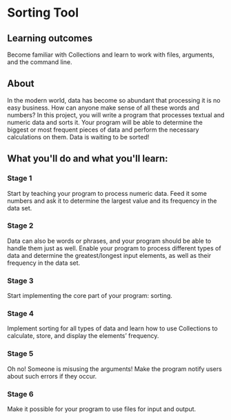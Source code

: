 # Sorting Tool

## Learning outcomes
Become familiar with Collections and learn to work with files, arguments, and the command line.

## About
In the modern world, data has become so abundant that processing it is no easy business. How can anyone make sense of all these words and numbers? In this project, you will write a program that processes textual and numeric data and sorts it. Your program will be able to determine the biggest or most frequent pieces of data and perform the necessary calculations on them. Data is waiting to be sorted!

## What you'll do and what you'll learn:
### Stage 1
Start by teaching your program to process numeric data. Feed it some numbers and ask it to determine the largest value and its frequency in the data set.
### Stage 2
Data can also be words or phrases, and your program should be able to handle them just as well. Enable your program to process different types of data and determine the greatest/longest input elements, as well as their frequency in the data set.
### Stage 3
Start implementing the core part of your program: sorting.
### Stage 4
Implement sorting for all types of data and learn how to use Collections to calculate, store, and display the elements’ frequency.
### Stage 5
Oh no! Someone is misusing the arguments! Make the program notify users about such errors if they occur.
### Stage 6
Make it possible for your program to use files for input and output.
